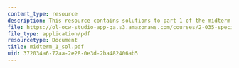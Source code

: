 ```yaml
---
content_type: resource
description: This resource contains solutions to part 1 of the midterm exam.
file: https://ol-ocw-studio-app-qa.s3.amazonaws.com/courses/2-035-special-topics-in-mathematics-with-applications-linear-algebra-and-the-calculus-of-variations-spring-2007/372034a672aa2e280e3d2ba482406ab5_midterm_1_sol.pdf
file_type: application/pdf
resourcetype: Document
title: midterm_1_sol.pdf
uid: 372034a6-72aa-2e28-0e3d-2ba482406ab5
---
```

